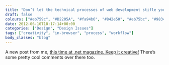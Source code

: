 ```yaml
---
title: "Don’t let the technical processes of web development stifle your imagination"
draft: false
colours: ["#eb759c", "#D2205A", "#fa94b6", "#842e50", "#eb75bc", "#98346c", "#eb75b4"]
date: 2012-06-10T18:17:14+00:00
categories: ["Design", "Design Issues"]
tags: ["creativity", "in-browser", "process", "workflow"]
body_classes: "blog"
---
```


A new post from me, [this time at .net magazine. Keep it creative!](http://www.netmagazine.com/opinions/keep-it-creative "Keep it Creative! by Laura Kalbag on .net magazine") There’s some pretty cool comments over there too.

	
